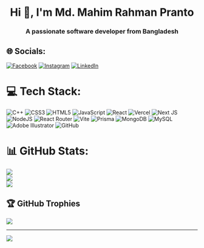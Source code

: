 <h1 align="center">Hi 👋, I'm Md. Mahim Rahman Pranto</h1>
<h3 align="center">A passionate software developer from Bangladesh</h3>

## 🌐 Socials:
[![Facebook](https://img.shields.io/badge/Facebook-%231877F2.svg?logo=Facebook&logoColor=white)](https://facebook.com/mahim.pranto) [![Instagram](https://img.shields.io/badge/Instagram-%23E4405F.svg?logo=Instagram&logoColor=white)](https://instagram.com/mahim.pranto) [![LinkedIn](https://img.shields.io/badge/LinkedIn-%230077B5.svg?logo=linkedin&logoColor=white)](https://linkedin.com/in/mahimpranto/) 

# 💻 Tech Stack:
![C++](https://img.shields.io/badge/c++-%2300599C.svg?style=for-the-badge&logo=c%2B%2B&logoColor=white) ![CSS3](https://img.shields.io/badge/css3-%231572B6.svg?style=for-the-badge&logo=css3&logoColor=white) ![HTML5](https://img.shields.io/badge/html5-%23E34F26.svg?style=for-the-badge&logo=html5&logoColor=white) ![JavaScript](https://img.shields.io/badge/javascript-%23323330.svg?style=for-the-badge&logo=javascript&logoColor=%23F7DF1E) ![React](https://img.shields.io/badge/react-%2320232a.svg?style=for-the-badge&logo=react&logoColor=%2361DAFB) ![Vercel](https://img.shields.io/badge/vercel-%23000000.svg?style=for-the-badge&logo=vercel&logoColor=white) ![Next JS](https://img.shields.io/badge/Next-black?style=for-the-badge&logo=next.js&logoColor=white) ![NodeJS](https://img.shields.io/badge/node.js-6DA55F?style=for-the-badge&logo=node.js&logoColor=white) ![React Router](https://img.shields.io/badge/React_Router-CA4245?style=for-the-badge&logo=react-router&logoColor=white) ![Vite](https://img.shields.io/badge/vite-%23646CFF.svg?style=for-the-badge&logo=vite&logoColor=white) ![Prisma](https://img.shields.io/badge/Prisma-3982CE?style=for-the-badge&logo=Prisma&logoColor=white) ![MongoDB](https://img.shields.io/badge/MongoDB-%234ea94b.svg?style=for-the-badge&logo=mongodb&logoColor=white) ![MySQL](https://img.shields.io/badge/mysql-4479A1.svg?style=for-the-badge&logo=mysql&logoColor=white) ![Adobe Illustrator](https://img.shields.io/badge/adobe%20illustrator-%23FF9A00.svg?style=for-the-badge&logo=adobe%20illustrator&logoColor=white) ![GitHub](https://img.shields.io/badge/github-%23121011.svg?style=for-the-badge&logo=github&logoColor=white)
# 📊 GitHub Stats:
![](https://github-readme-stats.vercel.app/api?username=MahimPranto&theme=dark&hide_border=false&include_all_commits=true&count_private=false)<br/>
![](https://github-readme-streak-stats.herokuapp.com/?user=MahimPranto&theme=dark&hide_border=false)<br/>
![](https://github-readme-stats.vercel.app/api/top-langs/?username=MahimPranto&theme=dark&hide_border=false&include_all_commits=false&count_private=false&layout=compact)

## 🏆 GitHub Trophies
![](https://github-profile-trophy.vercel.app/?username=MahimPranto&theme=dark&no-frame=false&no-bg=true&margin-w=4)

---
[![](https://visitcount.itsvg.in/api?id=MahimPranto&icon=0&color=0)](https://visitcount.itsvg.in)

<!-- Proudly created with GPRM ( https://gprm.itsvg.in ) -->
